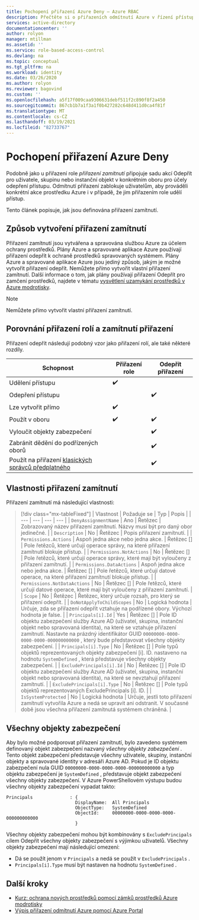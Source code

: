 ```yaml
---
title: Pochopení přiřazení Azure Deny – Azure RBAC
description: Přečtěte si o přiřazeních odmítnutí Azure v řízení přístupu na základě role Azure (Azure RBAC).
services: active-directory
documentationcenter: ''
author: rolyon
manager: mtillman
ms.assetid: ''
ms.service: role-based-access-control
ms.devlang: na
ms.topic: conceptual
ms.tgt_pltfrm: na
ms.workload: identity
ms.date: 03/26/2020
ms.author: rolyon
ms.reviewer: bagovind
ms.custom: ''
ms.openlocfilehash: a5f17f009caa9306631debf511f2c890f8f2a450
ms.sourcegitcommit: 867cb1b7a1f3a1f0b427282c648d411d0ca4f81f
ms.translationtype: MT
ms.contentlocale: cs-CZ
ms.lasthandoff: 03/19/2021
ms.locfileid: "82733767"
---
```

# <a name="understand-azure-deny-assignments"></a>Pochopení přiřazení Azure Deny

Podobně jako u přiřazení role *přiřazení zamítnutí* připojuje sadu akcí Odepřít pro uživatele, skupinu nebo instanční objekt v konkrétním oboru pro účely odepření přístupu. Odmítnutí přiřazení zablokuje uživatelům, aby prováděli konkrétní akce prostředku Azure i v případě, že jim přiřazením role udělí přístup.

Tento článek popisuje, jak jsou definována přiřazení zamítnutí.

## <a name="how-deny-assignments-are-created"></a>Způsob vytvoření přiřazení zamítnutí

Přiřazení zamítnutí jsou vytvářena a spravována službou Azure za účelem ochrany prostředků. Plány Azure a spravované aplikace Azure používají přiřazení odepřít k ochraně prostředků spravovaných systémem. Plány Azure a spravované aplikace Azure jsou jediný způsob, jakým je možné vytvořit přiřazení odepřít. Nemůžete přímo vytvořit vlastní přiřazení zamítnutí. Další informace o tom, jak plány používají přiřazení Odepřít pro zamčení prostředků, najdete v tématu [vysvětlení uzamykání prostředků v Azure modrotisky](../governance/blueprints/concepts/resource-locking.md).

> [!NOTE]
> Nemůžete přímo vytvořit vlastní přiřazení zamítnutí.

## <a name="compare-role-assignments-and-deny-assignments"></a>Porovnání přiřazení rolí a zamítnutí přiřazení

Přiřazení odepřít následují podobný vzor jako přiřazení rolí, ale také některé rozdíly.

| Schopnost | Přiřazení role | Odepřít přiřazení |
| --- | --- | --- |
| Udělení přístupu | :heavy_check_mark: |  |
| Odepření přístupu |  | :heavy_check_mark: |
| Lze vytvořit přímo | :heavy_check_mark: |  |
| Použít v oboru | :heavy_check_mark: | :heavy_check_mark: |
| Vyloučit objekty zabezpečení |  | :heavy_check_mark: |
| Zabránit dědění do podřízených oborů |  | :heavy_check_mark: |
| Použít na přiřazení [klasických správců předplatného](rbac-and-directory-admin-roles.md) |  | :heavy_check_mark: |

## <a name="deny-assignment-properties"></a>Vlastnosti přiřazení zamítnutí

 Přiřazení zamítnutí má následující vlastnosti:

> [!div class="mx-tableFixed"]
> | Vlastnost | Požaduje se | Typ | Popis |
> | --- | --- | --- | --- |
> | `DenyAssignmentName` | Ano | Řetězec | Zobrazovaný název přiřazení zamítnutí. Názvy musí být pro daný obor jedinečné. |
> | `Description` | No | Řetězec | Popis přiřazení zamítnutí. |
> | `Permissions.Actions` | Aspoň jedna akce nebo jedna akce. | Řetězec [] | Pole řetězců, které určují operace správy, na které přiřazení zamítnutí blokuje přístup. |
> | `Permissions.NotActions` | No | Řetězec [] | Pole řetězců, které určují operace správy, které mají být vyloučeny z přiřazení zamítnutí. |
> | `Permissions.DataActions` | Aspoň jedna akce nebo jedna akce. | Řetězec [] | Pole řetězců, které určují datové operace, na které přiřazení zamítnutí blokuje přístup. |
> | `Permissions.NotDataActions` | No | Řetězec [] | Pole řetězců, které určují datové operace, které mají být vyloučeny z přiřazení zamítnutí. |
> | `Scope` | No | Řetězec | Řetězec, který určuje rozsah, pro který se přiřazení odepřít. |
> | `DoNotApplyToChildScopes` | No | Logická hodnota | Určuje, zda se přiřazení odepřít vztahuje na podřízené obory. Výchozí hodnota je false. |
> | `Principals[i].Id` | Yes | Řetězec [] | Pole ID objektu zabezpečení služby Azure AD (uživatel, skupina, instanční objekt nebo spravovaná identita), na které se vztahuje přiřazení zamítnutí. Nastavte na prázdný identifikátor GUID `00000000-0000-0000-0000-000000000000` , který bude představovat všechny objekty zabezpečení. |
> | `Principals[i].Type` | No | Řetězec [] | Pole typů objektů reprezentovaných objekty zabezpečení [i]. ID. nastaveno na hodnotu `SystemDefined` , která představuje všechny objekty zabezpečení. |
> | `ExcludePrincipals[i].Id` | No | Řetězec [] | Pole ID objektu zabezpečení služby Azure AD (uživatel, skupina, instanční objekt nebo spravovaná identita), na které se nevztahují přiřazení zamítnutí. |
> | `ExcludePrincipals[i].Type` | No | Řetězec [] | Pole typů objektů reprezentovaných ExcludePrincipals [i]. ID. |
> | `IsSystemProtected` | No | Logická hodnota | Určuje, jestli toto přiřazení zamítnutí vytvořila Azure a nedá se upravit ani odstranit. V současné době jsou všechna přiřazení zamítnutá systémem chráněná. |

## <a name="the-all-principals-principal"></a>Všechny objekty zabezpečení

Aby bylo možné podporovat přiřazení zamítnutí, bylo zavedeno systémem definovaný objekt zabezpečení nazvaný *všechny objekty zabezpečení* . Tento objekt zabezpečení představuje všechny uživatele, skupiny, instanční objekty a spravované identity v adresáři Azure AD. Pokud je ID objektu zabezpečení nula GUID `00000000-0000-0000-0000-000000000000` a typ objektu zabezpečení je `SystemDefined` , představuje objekt zabezpečení všechny objekty zabezpečení. V Azure PowerShellovém výstupu budou všechny objekty zabezpečení vypadat takto:

```azurepowershell
Principals              : {
                          DisplayName:  All Principals
                          ObjectType:   SystemDefined
                          ObjectId:     00000000-0000-0000-0000-000000000000
                          }
```

Všechny objekty zabezpečení mohou být kombinovány s `ExcludePrincipals` cílem Odepřít všechny objekty zabezpečení s výjimkou uživatelů. Všechny objekty zabezpečení mají následující omezení:

- Dá se použít jenom v `Principals` a nedá se použít v `ExcludePrincipals` .
- `Principals[i].Type` musí být nastaven na hodnotu `SystemDefined` .

## <a name="next-steps"></a>Další kroky

* [Kurz: ochrana nových prostředků pomocí zámků prostředků Azure modrotisky](../governance/blueprints/tutorials/protect-new-resources.md)
* [Výpis přiřazení odmítnutí Azure pomocí Azure Portal](deny-assignments-portal.md)

